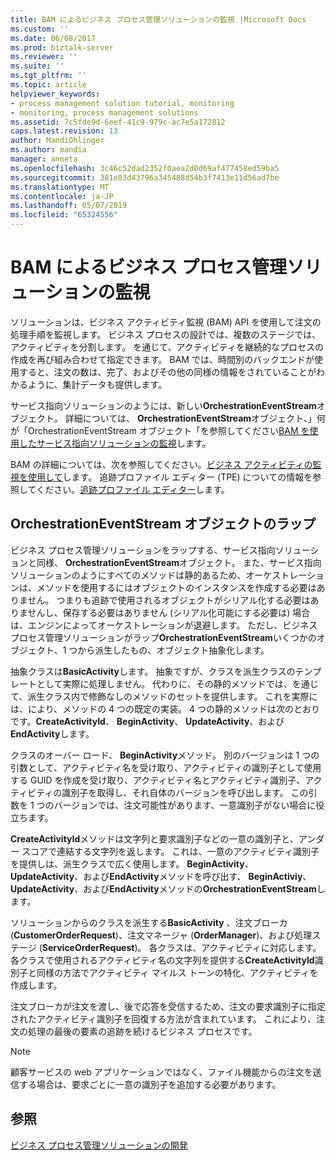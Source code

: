 ```yaml
---
title: BAM によるビジネス プロセス管理ソリューションの監視 |Microsoft Docs
ms.custom: ''
ms.date: 06/08/2017
ms.prod: biztalk-server
ms.reviewer: ''
ms.suite: ''
ms.tgt_pltfrm: ''
ms.topic: article
helpviewer_keywords:
- process management solution tutorial, monitoring
- monitoring, process management solutions
ms.assetid: 7c5fde9d-6eef-41c9-979c-ac7e5a172812
caps.latest.revision: 13
author: MandiOhlinger
ms.author: mandia
manager: anneta
ms.openlocfilehash: 3c46c52dad2352f0aea2d0d69af477458ed59ba5
ms.sourcegitcommit: 381e83d43796a345488d54b3f7413e11d56ad7be
ms.translationtype: MT
ms.contentlocale: ja-JP
ms.lasthandoff: 05/07/2019
ms.locfileid: "65324556"
---
```

# <a name="monitoring-the-business-process-management-solution-with-bam"></a>BAM によるビジネス プロセス管理ソリューションの監視
ソリューションは、ビジネス アクティビティ監視 (BAM) API を使用して注文の処理手順を監視します。 ビジネス プロセスの設計では、複数のステージでは、アクティビティを分割します。 を通じて、アクティビティを継続的なプロセスの作成を再び組み合わせて指定できます。 BAM では、時間別のバックエンドが使用すると、注文の数は、完了、およびその他の同様の情報をされていることがわかるように、集計データも提供します。  
  
 サービス指向ソリューションのようには、新しい**OrchestrationEventStream**オブジェクト。 詳細については、 **OrchestrationEventStream**オブジェクト、」何が「OrchestrationEventStream オブジェクト「を参照してください[BAM を使用したサービス指向ソリューションの監視](../core/monitoring-the-service-oriented-solution-with-bam.md)します。  
  
 BAM の詳細については、次を参照してください。[ビジネス アクティビティの監視を使用して](../core/using-business-activity-monitoring.md)します。 追跡プロファイル エディター (TPE) についての情報を参照してください。[追跡プロファイル エディター](../core/tracking-profile-editor.md)します。  
  
## <a name="wrapping-the-orchestrationeventstream-object"></a>OrchestrationEventStream オブジェクトのラップ  
 ビジネス プロセス管理ソリューションをラップする、サービス指向ソリューションと同様、 **OrchestrationEventStream**オブジェクト。 また、サービス指向ソリューションのようにすべてのメソッドは静的あるため、オーケストレーションは、メソッドを使用するにはオブジェクトのインスタンスを作成する必要はありません。 つまりも追跡で使用されるオブジェクトがシリアル化する必要はありませんし、保存する必要はありません (シリアル化可能にする必要は) 場合は、エンジンによってオーケストレーションが退避します。 ただし、ビジネス プロセス管理ソリューションがラップ**OrchestrationEventStream**いくつかのオブジェクト、1 つから派生したもの、オブジェクト抽象化します。  
  
 抽象クラスは**BasicActivity**します。 抽象ですが、クラスを派生クラスのテンプレートとして実際に処理しません。 代わりに、その静的メソッドでは、を通じて、派生クラス内で修飾なしのメソッドのセットを提供します。 これを実際には、により、メソッドの 4 つの既定の実装。 4 つの静的メソッドは次のとおりです。**CreateActivityId**、 **BeginActivity**、 **UpdateActivity**、および**EndActivity**します。  
  
 クラスのオーバー ロード、 **BeginActivity**メソッド。 別のバージョンは 1 つの引数として、アクティビティ名を受け取り、アクティビティの識別子として使用する GUID を作成を受け取り、アクティビティ名とアクティビティ識別子、アクティビティの識別子を取得し、それ自体のバージョンを呼び出します。 この引数を 1 つのバージョンでは、注文可能性があります、一意識別子がない場合に役立ちます。  
  
 **CreateActivityId**メソッドは文字列と要求識別子などの一意の識別子と、アンダー スコアで連結する文字列を返します。 これは、一意のアクティビティ識別子を提供しは、派生クラスで広く使用します。 **BeginActivity**、 **UpdateActivity**、および**EndActivity**メソッドを呼び出す、 **BeginActiviy**、 **UpdateActivity**、および**EndActivity**メソッドの**OrchestrationEventStream**します。  
  
 ソリューションからのクラスを派生する**BasicActivity** 、注文ブローカ (**CustomerOrderRequest**)、注文マネージャ (**OrderManager**)、および処理ステージ (**ServiceOrderRequest**)。 各クラスは、アクティビティに対応します。 各クラスで使用されるアクティビティ名の文字列を提供する**CreateActivityId**識別子と同様の方法でアクティビティ マイルス トーンの特化、アクティビティを作成します。  
  
 注文ブローカが注文を渡し、後で応答を受信するため、注文の要求識別子に指定されたアクティビティ識別子を回復する方法が含まれています。 これにより、注文の処理の最後の要素の追跡を続けるビジネス プロセスです。  
  
> [!NOTE]
>  顧客サービスの web アプリケーションではなく、ファイル機能からの注文を送信する場合は、要求ごとに一意の識別子を追加する必要があります。  
  
## <a name="see-also"></a>参照  
 [ビジネス プロセス管理ソリューションの開発](../core/developing-a-business-process-management-solution.md)